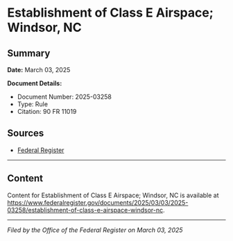 # Establishment of Class E Airspace; Windsor, NC

## Summary

**Date:** March 03, 2025

**Document Details:**
- Document Number: 2025-03258
- Type: Rule
- Citation: 90 FR 11019

## Sources
- [Federal Register](https://www.federalregister.gov/documents/2025/03/03/2025-03258/establishment-of-class-e-airspace-windsor-nc)

---

## Content

Content for Establishment of Class E Airspace; Windsor, NC is available at https://www.federalregister.gov/documents/2025/03/03/2025-03258/establishment-of-class-e-airspace-windsor-nc.

---

*Filed by the Office of the Federal Register on March 03, 2025*
